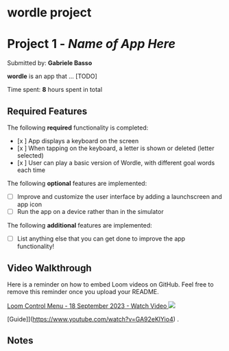 # wordle project
 # Project 1 - *Name of App Here*

Submitted by: **Gabriele Basso**

**wordle** is an app that ... [TODO] 

Time spent: **8** hours spent in total

## Required Features

The following **required** functionality is completed:

- [x ] App displays a keyboard on the screen
- [x ] When tapping on the keyboard, a letter is shown or deleted (letter selected)
- [x ] User can play a basic version of Wordle, with different goal words each time

The following **optional** features are implemented:

- [ ] Improve and customize the user interface by adding a launchscreen and app icon
- [ ] Run the app on a device rather than in the simulator

The following **additional** features are implemented:

- [ ] List anything else that you can get done to improve the app functionality!

## Video Walkthrough

Here is a reminder on how to embed Loom videos on GitHub. Feel free to remove this reminder once you upload your README.
<div>
    <a href="https://www.loom.com/share/50d8c0ec08fb4231a4da45166e0fc330">
      Loom Control Menu - 18 September 2023 - Watch Video
    </a>
    <a href="https://www.loom.com/share/50d8c0ec08fb4231a4da45166e0fc330">
      <img style="max-width:300px;" src="https://cdn.loom.com/sessions/thumbnails/50d8c0ec08fb4231a4da45166e0fc330-with-play.gif">
    </a>
  </div>

[Guide]](https://www.youtube.com/watch?v=GA92eKlYio4) .


## Notes
